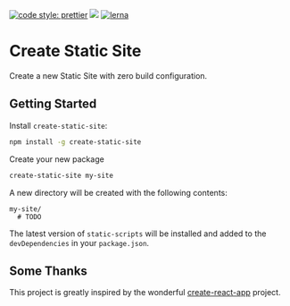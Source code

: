 [![code style: prettier](https://img.shields.io/badge/code_style-prettier-ff69b4.svg?style=flat-square)](https://github.com/prettier/prettier)
<a href="https://zenhub.com"><img src="https://raw.githubusercontent.com/ZenHubIO/support/master/zenhub-badge.png"></a>
[![lerna](https://img.shields.io/badge/maintained%20with-lerna-cc00ff.svg)](https://lernajs.io/)

# Create Static Site

Create a new Static Site with zero build configuration.

## Getting Started

Install `create-static-site`:

```bash
npm install -g create-static-site
```

Create your new package

```bash
create-static-site my-site
```

A new directory will be created with the following contents:

```
my-site/
  # TODO
```

The latest version of `static-scripts` will be installed and added to the `devDependencies` in your `package.json`.

## Some Thanks

This project is greatly inspired by the wonderful [create-react-app](https://github.com/facebookincubator/create-react-app/) project.
